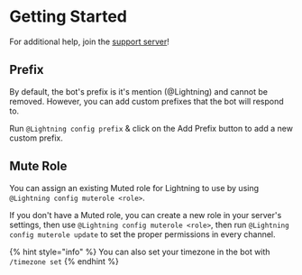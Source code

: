# Getting Started

For additional help, join the [support server](https://short.lightsage.dev/discord)!

## Prefix

By default, the bot's prefix is it's mention (@Lightning) and cannot be removed. However, you can add custom prefixes that the bot will respond to.

Run `@Lightning config prefix` & click on the Add Prefix button to add a new custom prefix.

## Mute Role

You can assign an existing Muted role for Lightning to use by using `@Lightning config muterole <role>`.

If you don't have a Muted role, you can create a new role in your server's settings, then use `@Lightning config muterole <role>`, then run `@Lightning config muterole update` to set the proper permissions in every channel. 

{% hint style="info" %}
You can also set your timezone in the bot with `/timezone set`
{% endhint %}
